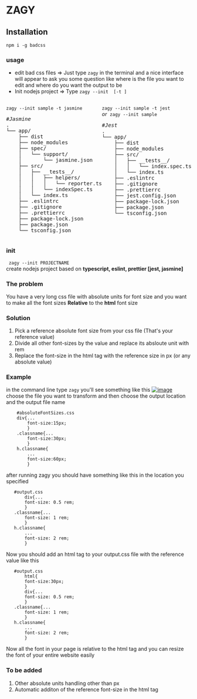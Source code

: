# ZAGY

 <h2> Installation</h2>
<code>npm i -g badcss</code>
<h3 classname="usage">usage</h3>

<ul>
<li> edit bad css files => Just type <code>zagy</code> in the terminal and a nice interface will appear to ask you some question like where is the file you want to edit and where do you want the output to be</li>

<li>Init nodejs project => Type <code>zagy --init <foldername> [-t <jest|jasmine>]</code></li>
</ul>
<br/>
<div style="display:flex; justify-content:space-between;">
<div>
<code>zagy --init sample -t jasmine</code>
<pre style="display:inline-block; background-color:transparent;">
<em>#Jasmine</em>
.
└── app/
    ├── dist
    ├── node_modules
    ├── spec/
    │   └── support/
    │       └── jasmine.json
    ├── src/
    │   ├── __tests__/
    │   │   ├── helpers/
    │   │   │   └── reporter.ts
    │   │   └── indexSpec.ts
    │   └── index.ts
    ├── .eslintrc
    ├── .gitignore
    ├── .prettierrc
    ├── package-lock.json
    ├── package.json
    └── tsconfig.json
</pre>
</div>
<div>
<code>zagy --init sample -t jest</code><br/>
<em>or</em>&nbsp;
<code>zagy --init sample</code>
<pre style="display:inline-block; background-color:transparent;">
<em>#Jest</em>
.
└── app/
    ├── dist
    ├── node_modules
    ├── src/
    │   ├── __tests__/
    │   │   └── index.spec.ts
    │   └── index.ts
    ├── .eslintrc
    ├── .gitignore
    ├── .prettierrc
    ├── jest.config.json
    ├── package-lock.json
    ├── package.json
    └── tsconfig.json
</pre>
</div>

</div>





### init
`` zagy --init PROJECTNAME`` <br/>
create nodejs project based on **typescript, eslint, prettier [jest, jasmine]**
### The problem
You have a very long css file with absolute units for font size and you want to make all the font sizes **Relative** to the **html** font size
### Solution

 1. Pick a reference absolute font size from your css file (That's your reference value)
 2. Divide all other font-sizes by the value and replace its absloute unit with rem
 3. Replace the font-size in the html tag with the reference size in px (or any absolute value)
 
 ### Example
in the command line type ``zagy``
you'll see something like this
<a href="https://im.ge/i/OntPFP"><img src="https://i.im.ge/2022/09/10/OntPFP.image.png" alt="image" border="0"></a>
choose the file you want to transform and then choose the output location and the output file name
```
    #absoluteFontSizes.css
    div{...
	    font-size:15px;
	    }
	.classname{...
		font-size:30px;
		}
	h.classname{
		...
		font-size:60px;
		}
```
 after running zagy you should have something like this in the location you specified 
 ```
    #output.css
        div{...
	    font-size: 0.5 rem;
	    }
	.classname{...
		font-size: 1 rem;
		}
	h.classname{
		...
		font-size: 2 rem;
		}
 ```
Now you should add an html tag to your output.css file with the reference value like this
 ```
    #output.css
	    html{
	    font-size:30px;
	    }
        div{...
	    font-size: 0.5 rem;
	    }
	.classname{...
		font-size: 1 rem;
		}
	h.classname{
		...
		font-size: 2 rem;
		}

 ```
Now all the font in your page is relative to the html tag and you can resize the font of your entire website easily

### To be added
 

 1. Other absolute units handling other than px
 2. Automatic additon of the reference font-size in the html tag

